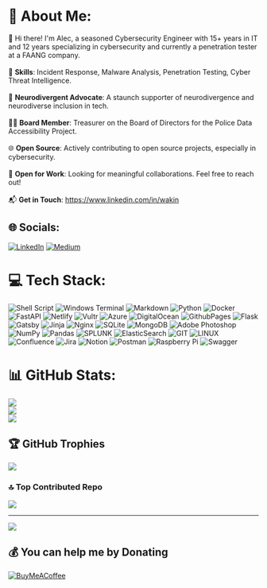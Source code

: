 # 💫 About Me:
👋 Hi there! I'm Alec, a seasoned Cybersecurity Engineer with 15+ years in IT and 12 years specializing in cybersecurity and currently a penetration tester at a FAANG company.<br><br>🔐 **Skills**: Incident Response, Malware Analysis, Penetration Testing, Cyber Threat Intelligence.<br><br>🧠 **Neurodivergent Advocate**: A staunch supporter of neurodivergence and neurodiverse inclusion in tech.<br><br>👮‍♂️ **Board Member**: Treasurer on the Board of Directors for the Police Data Accessibility Project.<br><br>🌐 **Open Source**: Actively contributing to open source projects, especially in cybersecurity.<br><br>🤝 **Open for Work**: Looking for meaningful collaborations. Feel free to reach out!<br><br>📬 **Get in Touch**: https://www.linkedin.com/in/wakin<br>


## 🌐 Socials:
[![LinkedIn](https://img.shields.io/badge/LinkedIn-%230077B5.svg?logo=linkedin&logoColor=white)](https://linkedin.com/in/wakin) [![Medium](https://img.shields.io/badge/Medium-12100E?logo=medium&logoColor=white)](https://medium.com/@alecakin) 

# 💻 Tech Stack:
![Shell Script](https://img.shields.io/badge/shell_script-%23121011.svg?style=flat&logo=gnu-bash&logoColor=white) ![Windows Terminal](https://img.shields.io/badge/Windows%20Terminal-%234D4D4D.svg?style=flat&logo=windows-terminal&logoColor=white) ![Markdown](https://img.shields.io/badge/markdown-%23000000.svg?style=flat&logo=markdown&logoColor=white) ![Python](https://img.shields.io/badge/python-3670A0?style=flat&logo=python&logoColor=ffdd54) ![Docker](https://img.shields.io/badge/docker-%230db7ed.svg?style=flat&logo=docker&logoColor=white) ![FastAPI](https://img.shields.io/badge/FastAPI-005571?style=flat&logo=fastapi) ![Netlify](https://img.shields.io/badge/netlify-%23000000.svg?style=flat&logo=netlify&logoColor=#00C7B7) ![Vultr](https://img.shields.io/badge/Vultr-007BFC.svg?style=flat&logo=vultr) ![Azure](https://img.shields.io/badge/azure-%230072C6.svg?style=flat&logo=microsoftazure&logoColor=white) ![DigitalOcean](https://img.shields.io/badge/DigitalOcean-%230167ff.svg?style=flat&logo=digitalOcean&logoColor=white) ![GithubPages](https://img.shields.io/badge/github%20pages-121013?style=flat&logo=github&logoColor=white) ![Flask](https://img.shields.io/badge/flask-%23000.svg?style=flat&logo=flask&logoColor=white) ![Gatsby](https://img.shields.io/badge/Gatsby-%23663399.svg?style=flat&logo=gatsby&logoColor=white) ![Jinja](https://img.shields.io/badge/jinja-white.svg?style=flat&logo=jinja&logoColor=black) ![Nginx](https://img.shields.io/badge/nginx-%23009639.svg?style=flat&logo=nginx&logoColor=white) ![SQLite](https://img.shields.io/badge/sqlite-%2307405e.svg?style=flat&logo=sqlite&logoColor=white) ![MongoDB](https://img.shields.io/badge/MongoDB-%234ea94b.svg?style=flat&logo=mongodb&logoColor=white) ![Adobe Photoshop](https://img.shields.io/badge/adobe%20photoshop-%2331A8FF.svg?style=flat&logo=adobe%20photoshop&logoColor=white) ![NumPy](https://img.shields.io/badge/numpy-%23013243.svg?style=flat&logo=numpy&logoColor=white) ![Pandas](https://img.shields.io/badge/pandas-%23150458.svg?style=flat&logo=pandas&logoColor=white) ![SPLUNK](https://img.shields.io/badge/splunk-000000.svg?style=flat&logo=splunk&color=%23000000) ![ElasticSearch](https://img.shields.io/badge/-ElasticSearch-005571?style=flat&logo=elasticsearch) ![GIT](https://img.shields.io/badge/Git-fc6d26?style=flat&logo=git&logoColor=white) ![LINUX](https://img.shields.io/badge/Linux-FCC624?style=flat&logo=linux&logoColor=black) ![Confluence](https://img.shields.io/badge/confluence-%23172BF4.svg?style=flat&logo=confluence&logoColor=white) ![Jira](https://img.shields.io/badge/jira-%230A0FFF.svg?style=flat&logo=jira&logoColor=white) ![Notion](https://img.shields.io/badge/Notion-%23000000.svg?style=flat&logo=notion&logoColor=white) ![Postman](https://img.shields.io/badge/Postman-FF6C37?style=flat&logo=postman&logoColor=white) ![Raspberry Pi](https://img.shields.io/badge/-RaspberryPi-C51A4A?style=flat&logo=Raspberry-Pi) ![Swagger](https://img.shields.io/badge/-Swagger-%23Clojure?style=flat&logo=swagger&logoColor=white)
# 📊 GitHub Stats:
![](https://github-readme-stats.vercel.app/api?username=rainmana&theme=onedark&hide_border=false&include_all_commits=true&count_private=true)<br/>
![](https://github-readme-streak-stats.herokuapp.com/?user=rainmana&theme=onedark&hide_border=false)<br/>
![](https://github-readme-stats.vercel.app/api/top-langs/?username=rainmana&theme=onedark&hide_border=false&include_all_commits=true&count_private=true&layout=compact)

## 🏆 GitHub Trophies
![](https://github-profile-trophy.vercel.app/?username=rainmana&theme=onedark&no-frame=false&no-bg=false&margin-w=4)

### 🔝 Top Contributed Repo
![](https://github-contributor-stats.vercel.app/api?username=rainmana&limit=5&theme=onedark&combine_all_yearly_contributions=true)

---
[![](https://visitcount.itsvg.in/api?id=rainmana&icon=0&color=0)](https://visitcount.itsvg.in)

  ## 💰 You can help me by Donating
  [![BuyMeACoffee](https://img.shields.io/badge/Buy%20Me%20a%20Coffee-ffdd00?style=for-the-badge&logo=buy-me-a-coffee&logoColor=black)](https://buymeacoffee.com/alecakin) 

  
<!-- Proudly created with GPRM ( https://gprm.itsvg.in ) -->
